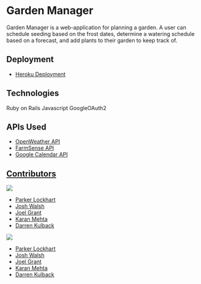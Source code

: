 # Garden Manager
Garden Manager is a web-application for planning a garden. A user can schedule
seeding based on the frost dates, determine a watering schedule based on a
forecast, and add plants to their garden to keep track of.
## Deployment
* [Heroku Deployment]()

## Technologies
Ruby on Rails
Javascript
GoogleOAuth2



## APIs Used
  - [OpenWeather API](https://openweathermap.org/api)
  - [FarmSense API](https://www.farmsense.net/api/frost-date-api/)
  - [Google Calendar API](https://developers.google.com/calendar/api)
## <ins>Contributors</ins>
<p>
  <img src="https://img.shields.io/badge/LinkedIn-0077B5?style=for-the-badge&logo=linkedin&logoColor=white" />
</p>

- [Parker Lockhart](https://www.linkedin.com/in/parker-lockhart/)
- [Josh Walsh](https://www.linkedin.com/in/jaw772/)
- [Joel Grant](https://www.linkedin.com/in/joelmgrant/)
- [Karan Mehta](https://www.linkedin.com/in/karan-mehta-2b706093/)
- [Darren Kulback](https://www.linkedin.com/in/darren-kulback-9b2394189/)

<p>
  <img src="https://img.shields.io/badge/GitHub-100000?style=for-the-badge&logo=github&logoColor=white" />
</p>

- [Parker Lockhart](https://github.com/ParkerLockhart)
- [Josh Walsh](https://github.com/jaw772)
- [Joel Grant](https://github.com/joel-grant)
- [Karan Mehta](https://github.com/karanm645)
- [Darren Kulback](https://github.com/dkulback)

